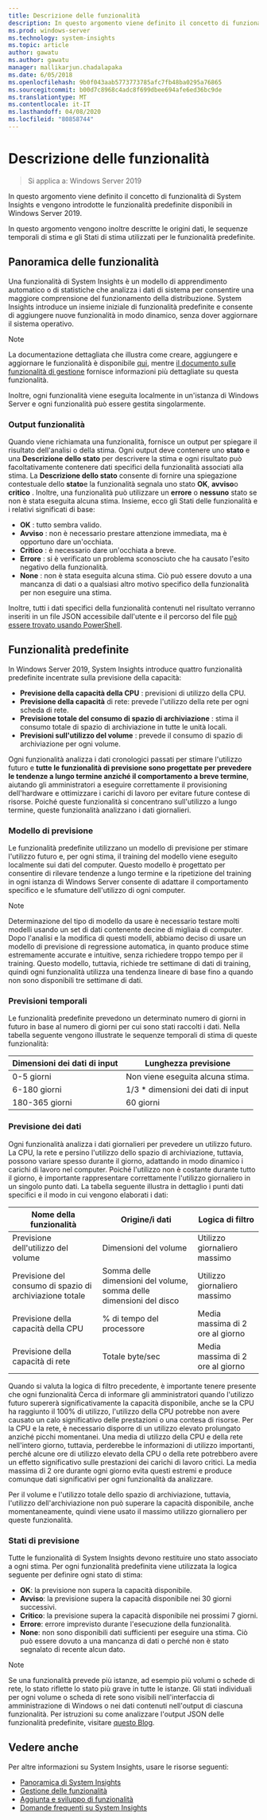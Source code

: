 ```yaml
---
title: Descrizione delle funzionalità
description: In questo argomento viene definito il concetto di funzionalità di System Insights e vengono introdotte le funzionalità predefinite disponibili in Windows Server 2019.
ms.prod: windows-server
ms.technology: system-insights
ms.topic: article
author: gawatu
ms.author: gawatu
manager: mallikarjun.chadalapaka
ms.date: 6/05/2018
ms.openlocfilehash: 9b0f043aab5773773785afc7fb48ba0295a76865
ms.sourcegitcommit: b00d7c8968c4adc8f699dbee694afe6ed36bc9de
ms.translationtype: MT
ms.contentlocale: it-IT
ms.lasthandoff: 04/08/2020
ms.locfileid: "80858744"
---
```

# <a name="understanding-capabilities"></a>Descrizione delle funzionalità

>Si applica a: Windows Server 2019

In questo argomento viene definito il concetto di funzionalità di System Insights e vengono introdotte le funzionalità predefinite disponibili in Windows Server 2019. 

In questo argomento vengono inoltre descritte le origini dati, le sequenze temporali di stima e gli Stati di stima utilizzati per le funzionalità predefinite. 

## <a name="capability-overview"></a>Panoramica delle funzionalità
Una funzionalità di System Insights è un modello di apprendimento automatico o di statistiche che analizza i dati di sistema per consentire una maggiore comprensione del funzionamento della distribuzione. System Insights introduce un insieme iniziale di funzionalità predefinite e consente di aggiungere nuove funzionalità in modo dinamico, senza dover aggiornare il sistema operativo. 

>[!NOTE]
>La documentazione dettagliata che illustra come creare, aggiungere e aggiornare le funzionalità è disponibile [qui](adding-and-developing-capabilities.md), mentre [il documento sulle funzionalità di gestione](managing-capabilities.md) fornisce informazioni più dettagliate su questa funzionalità.

Inoltre, ogni funzionalità viene eseguita localmente in un'istanza di Windows Server e ogni funzionalità può essere gestita singolarmente.

### <a name="capability-outputs"></a>Output funzionalità
Quando viene richiamata una funzionalità, fornisce un output per spiegare il risultato dell'analisi o della stima. Ogni output deve contenere uno **stato** e una **Descrizione dello stato** per descrivere la stima e ogni risultato può facoltativamente contenere dati specifici della funzionalità associati alla stima. La **Descrizione dello stato** consente di fornire una spiegazione contestuale dello **stato**e la funzionalità segnala uno stato **OK**, **avviso**o **critico** . Inoltre, una funzionalità può utilizzare un **errore** o **nessuno** stato se non è stata eseguita alcuna stima. Insieme, ecco gli Stati delle funzionalità e i relativi significati di base: 

- **OK** : tutto sembra valido.
- **Avviso** : non è necessario prestare attenzione immediata, ma è opportuno dare un'occhiata. 
- **Critico** : è necessario dare un'occhiata a breve. 
- **Errore** : si è verificato un problema sconosciuto che ha causato l'esito negativo della funzionalità. 
- **None** : non è stata eseguita alcuna stima. Ciò può essere dovuto a una mancanza di dati o a qualsiasi altro motivo specifico della funzionalità per non eseguire una stima. 

Inoltre, tutti i dati specifici della funzionalità contenuti nel risultato verranno inseriti in un file JSON accessibile dall'utente e il percorso del file [può essere trovato usando PowerShell](https://docs.microsoft.com/windows-server/manage/system-insights/managing-capabilities#retrieving-capability-results). 

## <a name="default-capabilities"></a>Funzionalità predefinite
In Windows Server 2019, System Insights introduce quattro funzionalità predefinite incentrate sulla previsione della capacità:

- **Previsione della capacità della CPU** : previsioni di utilizzo della CPU. 
- **Previsione della capacità** di rete: prevede l'utilizzo della rete per ogni scheda di rete. 
- **Previsione totale del consumo di spazio di archiviazione** : stima il consumo totale di spazio di archiviazione in tutte le unità locali. 
- **Previsioni sull'utilizzo del volume** : prevede il consumo di spazio di archiviazione per ogni volume.

Ogni funzionalità analizza i dati cronologici passati per stimare l'utilizzo futuro e **tutte le funzionalità di previsione sono progettate per prevedere le tendenze a lungo termine anziché il comportamento a breve termine**, aiutando gli amministratori a eseguire correttamente il provisioning dell'hardware e ottimizzare i carichi di lavoro per evitare future contese di risorse. Poiché queste funzionalità si concentrano sull'utilizzo a lungo termine, queste funzionalità analizzano i dati giornalieri. 

### <a name="forecasting-model"></a>Modello di previsione
Le funzionalità predefinite utilizzano un modello di previsione per stimare l'utilizzo futuro e, per ogni stima, il training del modello viene eseguito localmente sui dati del computer. Questo modello è progettato per consentire di rilevare tendenze a lungo termine e la ripetizione del training in ogni istanza di Windows Server consente di adattare il comportamento specifico e le sfumature dell'utilizzo di ogni computer.

>[!NOTE]
>Determinazione del tipo di modello da usare è necessario testare molti modelli usando un set di dati contenente decine di migliaia di computer. Dopo l'analisi e la modifica di questi modelli, abbiamo deciso di usare un modello di previsione di regressione automatica, in quanto produce stime estremamente accurate e intuitive, senza richiedere troppo tempo per il training. Questo modello, tuttavia, richiede tre settimane di dati di training, quindi ogni funzionalità utilizza una tendenza lineare di base fino a quando non sono disponibili tre settimane di dati.

### <a name="forecasting-timelines"></a>Previsioni temporali
Le funzionalità predefinite prevedono un determinato numero di giorni in futuro in base al numero di giorni per cui sono stati raccolti i dati. Nella tabella seguente vengono illustrate le sequenze temporali di stima di queste funzionalità:

| Dimensioni dei dati di input | Lunghezza previsione |
| --------------- | --------------- |
| 0-5 giorni | Non viene eseguita alcuna stima. |
| 6-180 giorni | 1/3 * dimensioni dei dati di input |
| 180-365 giorni | 60 giorni | 

### <a name="forecasting-data"></a>Previsione dei dati
Ogni funzionalità analizza i dati giornalieri per prevedere un utilizzo futuro. La CPU, la rete e persino l'utilizzo dello spazio di archiviazione, tuttavia, possono variare spesso durante il giorno, adattando in modo dinamico i carichi di lavoro nel computer. Poiché l'utilizzo non è costante durante tutto il giorno, è importante rappresentare correttamente l'utilizzo giornaliero in un singolo punto dati. La tabella seguente illustra in dettaglio i punti dati specifici e il modo in cui vengono elaborati i dati:


| Nome della funzionalità | Origine/i dati | Logica di filtro |
| --------------- | -------------- | ---------------- |
 Previsione dell'utilizzo del volume          | Dimensioni del volume                    | Utilizzo giornaliero massimo              
 Previsione del consumo di spazio di archiviazione totale   | Somma delle dimensioni del volume, somma delle dimensioni del disco              | Utilizzo giornaliero massimo             
 Previsione della capacità della CPU                | % di tempo del processore  | Media massima di 2 ore al giorno   
 Previsione della capacità di rete         | Totale byte/sec         | Media massima di 2 ore al giorno  

Quando si valuta la logica di filtro precedente, è importante tenere presente che ogni funzionalità Cerca di informare gli amministratori quando l'utilizzo futuro supererà significativamente la capacità disponibile, anche se la CPU ha raggiunto il 100% di utilizzo, l'utilizzo della CPU potrebbe non avere causato un calo significativo delle prestazioni o una contesa di risorse. Per la CPU e la rete, è necessario disporre di un utilizzo elevato prolungato anziché picchi momentanei. Una media di utilizzo della CPU e della rete nell'intero giorno, tuttavia, perderebbe le informazioni di utilizzo importanti, perché alcune ore di utilizzo elevato della CPU o della rete potrebbero avere un effetto significativo sulle prestazioni dei carichi di lavoro critici. La media massima di 2 ore durante ogni giorno evita questi estremi e produce comunque dati significativi per ogni funzionalità da analizzare.

Per il volume e l'utilizzo totale dello spazio di archiviazione, tuttavia, l'utilizzo dell'archiviazione non può superare la capacità disponibile, anche momentaneamente, quindi viene usato il massimo utilizzo giornaliero per queste funzionalità. 

### <a name="forecasting-statuses"></a>Stati di previsione
Tutte le funzionalità di System Insights devono restituire uno stato associato a ogni stima. Per ogni funzionalità predefinita viene utilizzata la logica seguente per definire ogni stato di stima:
- **OK**: la previsione non supera la capacità disponibile.
- **Avviso**: la previsione supera la capacità disponibile nei 30 giorni successivi. 
- **Critico**: la previsione supera la capacità disponibile nei prossimi 7 giorni. 
- **Errore**: errore imprevisto durante l'esecuzione della funzionalità. 
- **None**: non sono disponibili dati sufficienti per eseguire una stima. Ciò può essere dovuto a una mancanza di dati o perché non è stato segnalato di recente alcun dato.

>[!NOTE]
>Se una funzionalità prevede più istanze, ad esempio più volumi o schede di rete, lo stato riflette lo stato più grave in tutte le istanze. Gli stati individuali per ogni volume o scheda di rete sono visibili nell'interfaccia di amministrazione di Windows o nei dati contenuti nell'output di ciascuna funzionalità. Per istruzioni su come analizzare l'output JSON delle funzionalità predefinite, visitare [questo Blog](https://aka.ms/systeminsights-mitigationscripts). 


## <a name="see-also"></a>Vedere anche
Per altre informazioni su System Insights, usare le risorse seguenti:

- [Panoramica di System Insights](overview.md)
- [Gestione delle funzionalità](managing-capabilities.md)
- [Aggiunta e sviluppo di funzionalità](adding-and-developing-capabilities.md)
- [Domande frequenti su System Insights](faq.md)
